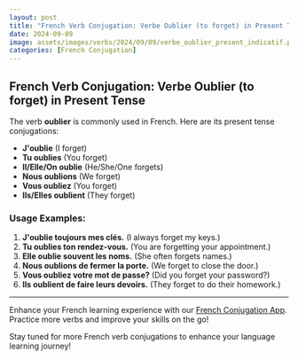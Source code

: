 ```yaml
---
layout: post
title: "French Verb Conjugation: Verbe Oublier (to forget) in Present Tense"
date: 2024-09-09
image: assets/images/verbs/2024/09/09/verbe_oublier_present_indicatif.png
categories: [French Conjugation]
---
```


## French Verb Conjugation: Verbe Oublier (to forget) in Present Tense

The verb **oublier** is commonly used in French. Here are its present tense conjugations:

- **J'oublie** (I forget)
- **Tu oublies** (You forget)
- **Il/Elle/On oublie** (He/She/One forgets)
- **Nous oublions** (We forget)
- **Vous oubliez** (You forget)
- **Ils/Elles oublient** (They forget)

### Usage Examples:

1. **J'oublie toujours mes clés.** (I always forget my keys.)
2. **Tu oublies ton rendez-vous.** (You are forgetting your appointment.)
3. **Elle oublie souvent les noms.** (She often forgets names.)
4. **Nous oublions de fermer la porte.** (We forget to close the door.)
5. **Vous oubliez votre mot de passe?** (Did you forget your password?)
6. **Ils oublient de faire leurs devoirs.** (They forget to do their homework.)

---

Enhance your French learning experience with our [French Conjugation App]({{site.appStore.url}}). Practice more verbs and improve your skills on the go!

Stay tuned for more French verb conjugations to enhance your language learning journey!